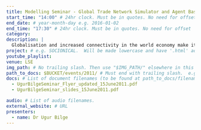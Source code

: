 ```yaml
---
title: Modelling Seminar - Global Trade Network Simulator and Agent Based Modelling
start_time: "14:00" # 24hr clock. Must be in quotes. No need for offset
end_date: # year-month-day e.g. 2016-01-02
end_time: "17:30" # 24hr clock. Must be in quotes. No need for offset
category: 
description: |
  Globalisation and increased connectivity in the world economy make it difficult to model and predict how new shocks may spread in this network. The Global Trade Network Simulator (GTNS) is a decision support tool developed from an Agent Based Modelling (ABM) perspective. Its aim is to understand, and generate insights about changing trade patterns, and their impact on GDP growth in the next 20 to 30 years. GTNS enables users to test their what-if scenarios about the future, as well as randomly generating shocks and visualising the impact of these shocks on global trade and GDP growth. GTNS is still under development for the Game Changers Project based at IIASA (International Institute for Advanced Systems Analysis) in Austria. The project focuses on the detection and simulation of extreme events and game changers for member countries such as Finland and Scotland, as well as a number of other organisations and companies. 
project: # e.g. SOCIONICAL.  Will be made lowercase and have '.html' added to find page.
youtube_playlist: 
venue: LSE
img_path: # No trailing slash. Then use "$IMG_PATH/" elsewhere in this page.
path_to_docs: $BUCKET/events/2011/ # Must end with trailing slash.  e.g. $BUCKET/events/2012/
docs: # List of document filenames (to be found at path_to_docs/filename)
  - UgurBilgeSeminar_Flyer_updated_15June2011.pdf
  - UgurBilgeSeminar_slides_15June2011.pdf

audio: # List of audio filenames.
external_website: # URL
presenters:
  - name: Dr Ugur Bilge
---
```

